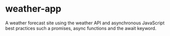 # weather-app
A weather forecast site using the weather API and asynchronous JavaScript best practices such a promises, async functions and the await keyword. 
